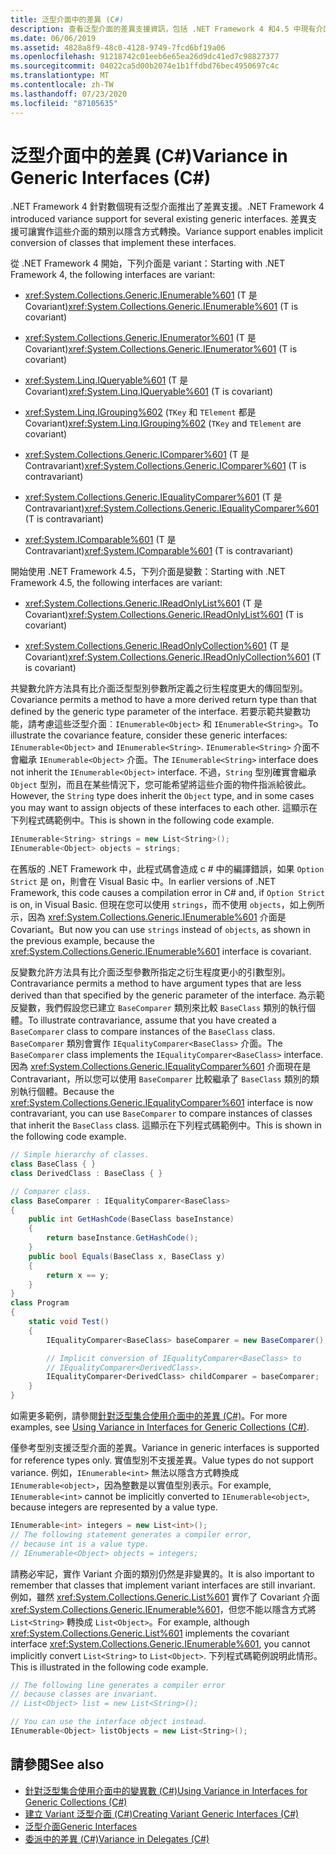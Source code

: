 ```yaml
---
title: 泛型介面中的差異 (C#)
description: 查看泛型介面的差異支援資訊，包括 .NET Framework 4 和4.5 中現有介面的更新資訊。
ms.date: 06/06/2019
ms.assetid: 4828a8f9-48c0-4128-9749-7fcd6bf19a06
ms.openlocfilehash: 91218742c01eeb6e65ea26d9dc41ed7c98827377
ms.sourcegitcommit: 04022ca5d00b2074e1b1ffdbd76bec4950697c4c
ms.translationtype: MT
ms.contentlocale: zh-TW
ms.lasthandoff: 07/23/2020
ms.locfileid: "87105635"
---
```

# <a name="variance-in-generic-interfaces-c"></a><span data-ttu-id="d993c-103">泛型介面中的差異 (C#)</span><span class="sxs-lookup"><span data-stu-id="d993c-103">Variance in Generic Interfaces (C#)</span></span>

<span data-ttu-id="d993c-104">.NET Framework 4 針對數個現有泛型介面推出了差異支援。</span><span class="sxs-lookup"><span data-stu-id="d993c-104">.NET Framework 4 introduced variance support for several existing generic interfaces.</span></span> <span data-ttu-id="d993c-105">差異支援可讓實作這些介面的類別以隱含方式轉換。</span><span class="sxs-lookup"><span data-stu-id="d993c-105">Variance support enables implicit conversion of classes that implement these interfaces.</span></span>

<span data-ttu-id="d993c-106">從 .NET Framework 4 開始，下列介面是 variant：</span><span class="sxs-lookup"><span data-stu-id="d993c-106">Starting with .NET Framework 4, the following interfaces are variant:</span></span>

- <span data-ttu-id="d993c-107"><xref:System.Collections.Generic.IEnumerable%601> (T 是 Covariant)</span><span class="sxs-lookup"><span data-stu-id="d993c-107"><xref:System.Collections.Generic.IEnumerable%601> (T is covariant)</span></span>

- <span data-ttu-id="d993c-108"><xref:System.Collections.Generic.IEnumerator%601> (T 是 Covariant)</span><span class="sxs-lookup"><span data-stu-id="d993c-108"><xref:System.Collections.Generic.IEnumerator%601> (T is covariant)</span></span>

- <span data-ttu-id="d993c-109"><xref:System.Linq.IQueryable%601> (T 是 Covariant)</span><span class="sxs-lookup"><span data-stu-id="d993c-109"><xref:System.Linq.IQueryable%601> (T is covariant)</span></span>

- <span data-ttu-id="d993c-110"><xref:System.Linq.IGrouping%602> (`TKey` 和 `TElement` 都是 Covariant)</span><span class="sxs-lookup"><span data-stu-id="d993c-110"><xref:System.Linq.IGrouping%602> (`TKey` and `TElement` are covariant)</span></span>

- <span data-ttu-id="d993c-111"><xref:System.Collections.Generic.IComparer%601> (T 是 Contravariant)</span><span class="sxs-lookup"><span data-stu-id="d993c-111"><xref:System.Collections.Generic.IComparer%601> (T is contravariant)</span></span>

- <span data-ttu-id="d993c-112"><xref:System.Collections.Generic.IEqualityComparer%601> (T 是 Contravariant)</span><span class="sxs-lookup"><span data-stu-id="d993c-112"><xref:System.Collections.Generic.IEqualityComparer%601> (T is contravariant)</span></span>

- <span data-ttu-id="d993c-113"><xref:System.IComparable%601> (T 是 Contravariant)</span><span class="sxs-lookup"><span data-stu-id="d993c-113"><xref:System.IComparable%601> (T is contravariant)</span></span>

<span data-ttu-id="d993c-114">開始使用 .NET Framework 4.5，下列介面是變數：</span><span class="sxs-lookup"><span data-stu-id="d993c-114">Starting with .NET Framework 4.5, the following interfaces are variant:</span></span>

- <span data-ttu-id="d993c-115"><xref:System.Collections.Generic.IReadOnlyList%601> (T 是 Covariant)</span><span class="sxs-lookup"><span data-stu-id="d993c-115"><xref:System.Collections.Generic.IReadOnlyList%601> (T is covariant)</span></span>

- <span data-ttu-id="d993c-116"><xref:System.Collections.Generic.IReadOnlyCollection%601> (T 是 Covariant)</span><span class="sxs-lookup"><span data-stu-id="d993c-116"><xref:System.Collections.Generic.IReadOnlyCollection%601> (T is covariant)</span></span>

<span data-ttu-id="d993c-117">共變數允許方法具有比介面泛型型別參數所定義之衍生程度更大的傳回型別。</span><span class="sxs-lookup"><span data-stu-id="d993c-117">Covariance permits a method to have a more derived return type than that defined by the generic type parameter of the interface.</span></span> <span data-ttu-id="d993c-118">若要示範共變數功能，請考慮這些泛型介面︰`IEnumerable<Object>` 和 `IEnumerable<String>`。</span><span class="sxs-lookup"><span data-stu-id="d993c-118">To illustrate the covariance feature, consider these generic interfaces: `IEnumerable<Object>` and `IEnumerable<String>`.</span></span> <span data-ttu-id="d993c-119">`IEnumerable<String>` 介面不會繼承 `IEnumerable<Object>` 介面。</span><span class="sxs-lookup"><span data-stu-id="d993c-119">The `IEnumerable<String>` interface does not inherit the `IEnumerable<Object>` interface.</span></span> <span data-ttu-id="d993c-120">不過，`String` 型別確實會繼承`Object` 型別，而且在某些情況下，您可能希望將這些介面的物件指派給彼此。</span><span class="sxs-lookup"><span data-stu-id="d993c-120">However, the `String` type does inherit the `Object` type, and in some cases you may want to assign objects of these interfaces to each other.</span></span> <span data-ttu-id="d993c-121">這顯示在下列程式碼範例中。</span><span class="sxs-lookup"><span data-stu-id="d993c-121">This is shown in the following code example.</span></span>

```csharp
IEnumerable<String> strings = new List<String>();
IEnumerable<Object> objects = strings;
```

<span data-ttu-id="d993c-122">在舊版的 .NET Framework 中，此程式碼會造成 c # 中的編譯錯誤，如果 `Option Strict` 是 on，則會在 Visual Basic 中。</span><span class="sxs-lookup"><span data-stu-id="d993c-122">In earlier versions of .NET Framework, this code causes a compilation error in C# and, if `Option Strict` is on, in Visual Basic.</span></span> <span data-ttu-id="d993c-123">但現在您可以使用 `strings`，而不使用 `objects`，如上例所示，因為 <xref:System.Collections.Generic.IEnumerable%601> 介面是 Covariant。</span><span class="sxs-lookup"><span data-stu-id="d993c-123">But now you can use `strings` instead of `objects`, as shown in the previous example, because the <xref:System.Collections.Generic.IEnumerable%601> interface is covariant.</span></span>

<span data-ttu-id="d993c-124">反變數允許方法具有比介面泛型參數所指定之衍生程度更小的引數型別。</span><span class="sxs-lookup"><span data-stu-id="d993c-124">Contravariance permits a method to have argument types that are less derived than that specified by the generic parameter of the interface.</span></span> <span data-ttu-id="d993c-125">為示範反變數，我們假設您已建立 `BaseComparer` 類別來比較 `BaseClass` 類別的執行個體。</span><span class="sxs-lookup"><span data-stu-id="d993c-125">To illustrate contravariance, assume that you have created a `BaseComparer` class to compare instances of the `BaseClass` class.</span></span> <span data-ttu-id="d993c-126">`BaseComparer` 類別會實作 `IEqualityComparer<BaseClass>` 介面。</span><span class="sxs-lookup"><span data-stu-id="d993c-126">The `BaseComparer` class implements the `IEqualityComparer<BaseClass>` interface.</span></span> <span data-ttu-id="d993c-127">因為 <xref:System.Collections.Generic.IEqualityComparer%601> 介面現在是 Contravariant，所以您可以使用 `BaseComparer` 比較繼承了 `BaseClass` 類別的類別執行個體。</span><span class="sxs-lookup"><span data-stu-id="d993c-127">Because the <xref:System.Collections.Generic.IEqualityComparer%601> interface is now contravariant, you can use `BaseComparer` to compare instances of classes that inherit the `BaseClass` class.</span></span> <span data-ttu-id="d993c-128">這顯示在下列程式碼範例中。</span><span class="sxs-lookup"><span data-stu-id="d993c-128">This is shown in the following code example.</span></span>

```csharp
// Simple hierarchy of classes.
class BaseClass { }
class DerivedClass : BaseClass { }

// Comparer class.
class BaseComparer : IEqualityComparer<BaseClass>
{
    public int GetHashCode(BaseClass baseInstance)
    {
        return baseInstance.GetHashCode();
    }
    public bool Equals(BaseClass x, BaseClass y)
    {
        return x == y;
    }
}
class Program
{
    static void Test()
    {
        IEqualityComparer<BaseClass> baseComparer = new BaseComparer();

        // Implicit conversion of IEqualityComparer<BaseClass> to
        // IEqualityComparer<DerivedClass>.
        IEqualityComparer<DerivedClass> childComparer = baseComparer;
    }
}
```

<span data-ttu-id="d993c-129">如需更多範例，請參閱[針對泛型集合使用介面中的差異 (C#)](./using-variance-in-interfaces-for-generic-collections.md)。</span><span class="sxs-lookup"><span data-stu-id="d993c-129">For more examples, see [Using Variance in Interfaces for Generic Collections (C#)](./using-variance-in-interfaces-for-generic-collections.md).</span></span>

<span data-ttu-id="d993c-130">僅參考型別支援泛型介面的差異。</span><span class="sxs-lookup"><span data-stu-id="d993c-130">Variance in generic interfaces is supported for reference types only.</span></span> <span data-ttu-id="d993c-131">實值型別不支援差異。</span><span class="sxs-lookup"><span data-stu-id="d993c-131">Value types do not support variance.</span></span> <span data-ttu-id="d993c-132">例如，`IEnumerable<int>` 無法以隱含方式轉換成 `IEnumerable<object>`，因為整數是以實值型別表示。</span><span class="sxs-lookup"><span data-stu-id="d993c-132">For example, `IEnumerable<int>` cannot be implicitly converted to `IEnumerable<object>`, because integers are represented by a value type.</span></span>

```csharp
IEnumerable<int> integers = new List<int>();
// The following statement generates a compiler error,
// because int is a value type.
// IEnumerable<Object> objects = integers;
```

<span data-ttu-id="d993c-133">請務必牢記，實作 Variant 介面的類別仍然是非變異的。</span><span class="sxs-lookup"><span data-stu-id="d993c-133">It is also important to remember that classes that implement variant interfaces are still invariant.</span></span> <span data-ttu-id="d993c-134">例如，雖然 <xref:System.Collections.Generic.List%601> 實作了 Covariant 介面 <xref:System.Collections.Generic.IEnumerable%601>，但您不能以隱含方式將 `List<String>` 轉換成 `List<Object>`。</span><span class="sxs-lookup"><span data-stu-id="d993c-134">For example, although <xref:System.Collections.Generic.List%601> implements the covariant interface <xref:System.Collections.Generic.IEnumerable%601>, you cannot implicitly convert `List<String>` to `List<Object>`.</span></span> <span data-ttu-id="d993c-135">下列程式碼範例說明此情形。</span><span class="sxs-lookup"><span data-stu-id="d993c-135">This is illustrated in the following code example.</span></span>

```csharp
// The following line generates a compiler error
// because classes are invariant.
// List<Object> list = new List<String>();

// You can use the interface object instead.
IEnumerable<Object> listObjects = new List<String>();
```

## <a name="see-also"></a><span data-ttu-id="d993c-136">請參閱</span><span class="sxs-lookup"><span data-stu-id="d993c-136">See also</span></span>

- [<span data-ttu-id="d993c-137">針對泛型集合使用介面中的變異數 (C#)</span><span class="sxs-lookup"><span data-stu-id="d993c-137">Using Variance in Interfaces for Generic Collections (C#)</span></span>](./using-variance-in-interfaces-for-generic-collections.md)
- [<span data-ttu-id="d993c-138">建立 Variant 泛型介面 (C#)</span><span class="sxs-lookup"><span data-stu-id="d993c-138">Creating Variant Generic Interfaces (C#)</span></span>](./creating-variant-generic-interfaces.md)
- [<span data-ttu-id="d993c-139">泛型介面</span><span class="sxs-lookup"><span data-stu-id="d993c-139">Generic Interfaces</span></span>](../../../../standard/generics/interfaces.md)
- [<span data-ttu-id="d993c-140">委派中的差異 (C#)</span><span class="sxs-lookup"><span data-stu-id="d993c-140">Variance in Delegates (C#)</span></span>](./variance-in-delegates.md)
